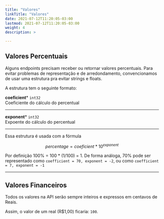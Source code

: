 ```yaml
---
title: "Valores"
linkTitle: "Valores"
date: 2021-07-12T11:20:05-03:00
lastmod: 2021-07-12T11:20:05-03:00
weight: 4
description: >

---
```


## Valores Percentuais

Alguns endpoints precisam receber ou retornar valores percentuais. Para evitar problemas de
representação e de arredondamento, convencionamos de usar uma estrutura pra evitar
strings e floats.

A estrutura tem o seguinte formato:

**coeficient*** `int32`
<br> Coeficiente do cálculo do percentual

---

**exponent*** `int32`
<br> Expoente do cálculo do percentual

---

Essa estrutura é usada com a fórmula

<script type="text/javascript"
  src="https://cdn.mathjax.org/mathjax/latest/MathJax.js?config=TeX-AMS-MML_HTMLorMML">
</script>

$$percentage = coeficient*10^{exponent}$$

Por definição 100% = 100 * (1/100) = 1. De forma análoga, 70% pode ser representado como
`coefficient = 70, exponent = -2`, ou como `coefficient = 7, exponent = -1`

---

## Valores Financeiros

Todos os valores na API serão sempre inteiros e expressos em centavos de Reais.

Assim, o valor de um real (R$1,00) ficaria: `100`.